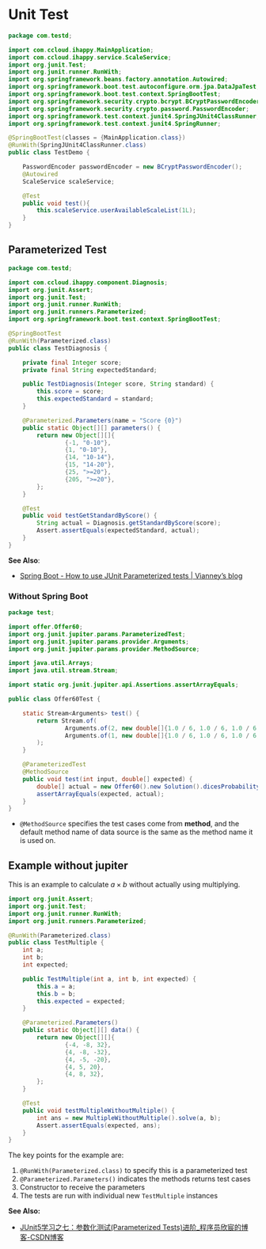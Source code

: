 # Unit Test

```java
package com.testd;

import com.ccloud.ihappy.MainApplication;
import com.ccloud.ihappy.service.ScaleService;
import org.junit.Test;
import org.junit.runner.RunWith;
import org.springframework.beans.factory.annotation.Autowired;
import org.springframework.boot.test.autoconfigure.orm.jpa.DataJpaTest;
import org.springframework.boot.test.context.SpringBootTest;
import org.springframework.security.crypto.bcrypt.BCryptPasswordEncoder;
import org.springframework.security.crypto.password.PasswordEncoder;
import org.springframework.test.context.junit4.SpringJUnit4ClassRunner;
import org.springframework.test.context.junit4.SpringRunner;

@SpringBootTest(classes = {MainApplication.class})
@RunWith(SpringJUnit4ClassRunner.class)
public class TestDemo {

    PasswordEncoder passwordEncoder = new BCryptPasswordEncoder();
    @Autowired
    ScaleService scaleService;

    @Test
    public void test(){
        this.scaleService.userAvailableScaleList(1L);
    }
}

```

## Parameterized Test

```java
package com.testd;

import com.ccloud.ihappy.component.Diagnosis;
import org.junit.Assert;
import org.junit.Test;
import org.junit.runner.RunWith;
import org.junit.runners.Parameterized;
import org.springframework.boot.test.context.SpringBootTest;

@SpringBootTest
@RunWith(Parameterized.class)
public class TestDiagnosis {

    private final Integer score;
    private final String expectedStandard;

    public TestDiagnosis(Integer score, String standard) {
        this.score = score;
        this.expectedStandard = standard;
    }

    @Parameterized.Parameters(name = "Score {0}")
    public static Object[][] parameters() {
        return new Object[][]{
                {-1, "0-10"},
                {1, "0-10"},
                {14, "10-14"},
                {15, "14-20"},
                {25, ">=20"},
                {205, ">=20"},
        };
    }

    @Test
    public void testGetStandardByScore() {
        String actual = Diagnosis.getStandardByScore(score);
        Assert.assertEquals(expectedStandard, actual);
    }
}
```

**See Also**:

- [Spring Boot - How to use JUnit Parameterized tests | Vianney’s blog](https://vianneyfaivre.com/tech/spring-boot-junit-parameterized-tests)

### Without Spring Boot

```java
package test;

import offer.Offer60;
import org.junit.jupiter.params.ParameterizedTest;
import org.junit.jupiter.params.provider.Arguments;
import org.junit.jupiter.params.provider.MethodSource;

import java.util.Arrays;
import java.util.stream.Stream;

import static org.junit.jupiter.api.Assertions.assertArrayEquals;

public class Offer60Test {

    static Stream<Arguments> test() {
        return Stream.of(
                Arguments.of(2, new double[]{1.0 / 6, 1.0 / 6, 1.0 / 6, 1.0 / 6, 1.0 / 6, 1.0 / 6}),
                Arguments.of(1, new double[]{1.0 / 6, 1.0 / 6, 1.0 / 6, 1.0 / 6, 1.0 / 6, 1.0 / 6})
        );
    }

    @ParameterizedTest
    @MethodSource
    public void test(int input, double[] expected) {
        double[] actual = new Offer60().new Solution().dicesProbability(input);
        assertArrayEquals(expected, actual);
    }
}
```

- `@MethodSource` specifies the test cases come from **method**, and the default method name of data source is the same as the method name it is used on.

## Example without jupiter

This is an example to calculate $a \times b$ without actually using multiplying.

```java
import org.junit.Assert;
import org.junit.Test;
import org.junit.runner.RunWith;
import org.junit.runners.Parameterized;

@RunWith(Parameterized.class)
public class TestMultiple {
    int a;
    int b;
    int expected;

    public TestMultiple(int a, int b, int expected) {
        this.a = a;
        this.b = b;
        this.expected = expected;
    }

    @Parameterized.Parameters()
    public static Object[][] data() {
        return new Object[][]{
                {-4, -8, 32},
                {4, -8, -32},
                {4, -5, -20},
                {4, 5, 20},
                {4, 8, 32},
        };
    }

    @Test
    public void testMultipleWithoutMultiple() {
        int ans = new MultipleWithoutMultiple().solve(a, b);
        Assert.assertEquals(expected, ans);
    }
}
```

The key points for the example are:

1. `@RunWith(Parameterized.class)` to specify this is a parameterized test
2. `@Parameterized.Parameters()` indicates the methods returns test cases
3. Constructor to receive the parameters
4. The tests are run with individual new `TestMultiple` instances

**See Also:**

- [JUnit5学习之七：参数化测试(Parameterized Tests)进阶_程序员欣宸的博客-CSDN博客](https://xinchen.blog.csdn.net/article/details/108942301)
